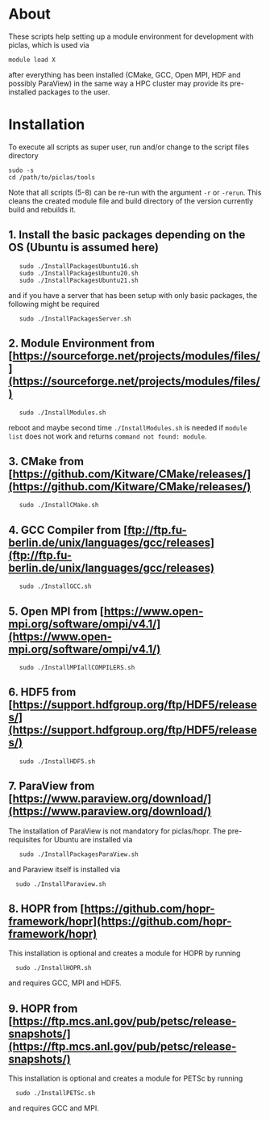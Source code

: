 # About
These scripts help setting up a module environment for development with piclas, which is used via

    module load X

after everything has been installed (CMake, GCC, Open MPI, HDF and possibly ParaView) in the same way a HPC cluster may provide its pre-installed packages to the user.

# Installation

To execute all scripts as super user, run and/or change to the script files directory

    sudo -s
    cd /path/to/piclas/tools

Note that all scripts (5-8) can be re-run with the argument `-r` or `-rerun`.
This cleans the created module file and build directory of the version currently build and rebuilds it.

## 1. Install the basic packages depending on the OS (Ubuntu is assumed here)

       sudo ./InstallPackagesUbuntu16.sh
       sudo ./InstallPackagesUbuntu20.sh
       sudo ./InstallPackagesUbuntu21.sh

   and if you have a server that has been setup with only basic packages, the following might be required

       sudo ./InstallPackagesServer.sh

## 2. Module Environment from [https://sourceforge.net/projects/modules/files/](https://sourceforge.net/projects/modules/files/)

       sudo ./InstallModules.sh


   reboot and maybe second time `./InstallModules.sh` is needed if `module list` does not work and returns `command not found: module`.

## 3. CMake from [https://github.com/Kitware/CMake/releases/](https://github.com/Kitware/CMake/releases/)
       sudo ./InstallCMake.sh

## 4. GCC Compiler from [ftp://ftp.fu-berlin.de/unix/languages/gcc/releases](ftp://ftp.fu-berlin.de/unix/languages/gcc/releases)
       sudo ./InstallGCC.sh

## 5. Open MPI from [https://www.open-mpi.org/software/ompi/v4.1/](https://www.open-mpi.org/software/ompi/v4.1/)
       sudo ./InstallMPIallCOMPILERS.sh

## 6. HDF5 from [https://support.hdfgroup.org/ftp/HDF5/releases/](https://support.hdfgroup.org/ftp/HDF5/releases/)
       sudo ./InstallHDF5.sh

## 7. ParaView from [https://www.paraview.org/download/](https://www.paraview.org/download/)
The installation of ParaView is not mandatory for piclas/hopr. The pre-requisites for Ubuntu are installed via

       sudo ./InstallPackagesParaView.sh

and Paraview itself is installed via

      sudo ./InstallParaview.sh

## 8. HOPR from [https://github.com/hopr-framework/hopr](https://github.com/hopr-framework/hopr)
This installation is optional and creates a module for HOPR by running

      sudo ./InstallHOPR.sh

and requires GCC, MPI and HDF5.

## 9. HOPR from [https://ftp.mcs.anl.gov/pub/petsc/release-snapshots/](https://ftp.mcs.anl.gov/pub/petsc/release-snapshots/)
This installation is optional and creates a module for PETSc by running

      sudo ./InstallPETSc.sh

and requires GCC and MPI.
